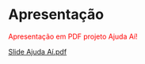 # Apresentação

<span style="color:red">Apresentação em PDF projeto Ajuda Aí!</span>

[Slide Ajuda Aí.pdf](https://github.com/ICEI-PUC-Minas-PMV-ADS/pmv-ads-2023-2-e4-proj-infra-t4-ajuda-ai/files/13629747/Slide.Ajuda.Ai.pdf)
